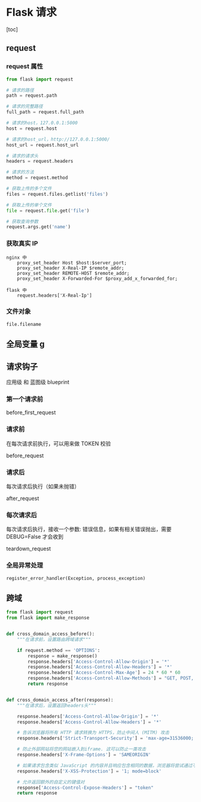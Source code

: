 # Flask 请求

[toc]

## request

### request 属性

```python
from flask import request

# 请求的路径
path = request.path

# 请求的完整路径
full_path = request.full_path

# 请求的host，127.0.0.1:5000
host = request.host

# 请求的host_url，http://127.0.0.1:5000/
host_url = request.host_url

# 请求的请求头
headers = request.headers

# 请求的方法
method = request.method

# 获取上传的多个文件
files = request.files.getlist('files')

# 获取上传的单个文件
file = request.file.get('file')

# 获取查询参数
request.args.get('name')

```

### 获取真实 IP

```text
nginx 中
    proxy_set_header Host $host:$server_port;
    proxy_set_header X-Real-IP $remote_addr;
    proxy_set_header REMOTE-HOST $remote_addr;
    proxy_set_header X-Forwarded-For $proxy_add_x_forwarded_for;

flask 中
    request.headers['X-Real-Ip']
```

### 文件对象

```text
file.filename
```

## 全局变量 g

## 请求钩子

应用级 和 蓝图级 blueprint

### 第一个请求前

before_first_request

### 请求前

在每次请求前执行，可以用来做 TOKEN 校验

before_request

### 请求后

每次请求后执行（如果未抛错）

after_request

### 每次请求后

每次请求后执行，接收一个参数: 错误信息，如果有相关错误抛出，需要 DEBUG=False 才会收到

teardown_request

### 全局异常处理

`register_error_handler(Exception, process_exception)`

## 跨域

```python
from flask import request
from flask import make_response


def cross_domain_access_before():
    """在请求前，设置路由跨域请求"""

    if request.method == 'OPTIONS':
        response = make_response()
        response.headers['Access-Control-Allow-Origin'] = '*'
        response.headers['Access-Control-Allow-Headers'] = '*'
        response.headers['Access-Control-Max-Age'] = 24 * 60 * 60
        response.headers['Access-Control-Allow-Methods'] = "GET, POST, DELETE, PATCH"
        return response


def cross_domain_access_after(response):
    """在请求后，设置返回headers头"""

    response.headers['Access-Control-Allow-Origin'] = '*'
    response.headers['Access-Control-Allow-Headers'] = '*'

    # 告诉浏览器将所有 HTTP 请求转换为 HTTPS，防止中间人 (MITM) 攻击
    response.headers['Strict-Transport-Security'] = 'max-age=31536000; includeSubDomains'

    # 防止外部网站将您的网站嵌入到iframe. 这可以防止一类攻击
    response.headers['X-Frame-Options'] = 'SAMEORIGIN'

    # 如果请求包含类似 JavaScript 的内容并且响应包含相同的数据，浏览器将尝试通过不加载页面来防止反射型 XSS 攻击。
    response.headers['X-XSS-Protection'] = '1; mode=block'

    # 允许返回额外的自定义的键值对
    response['Access-Control-Expose-Headers'] = "token"
    return response

```
